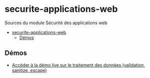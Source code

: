 # securite-applications-web

Sources du module Sécurité des applications web

- [securite-applications-web](#securite-applications-web)
  - [Démos](#démos)


## Démos

- [Accéder à la démo live sur le traitement des données (validation, sanitize, escape)](./demo-live-validation-escape-sanitize/)


